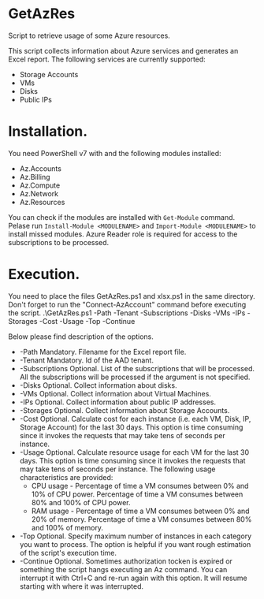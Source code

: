 # GetAzRes
Script to retrieve usage of some Azure resources.

This script collects information about Azure services and generates an Excel report. The following services are currently supported:
- Storage Accounts
- VMs
- Disks
- Public IPs

# Installation.
You need PowerShell v7 with and the following modules installed:
- Az.Accounts
- Az.Billing
- Az.Compute
- Az.Network
- Az.Resources

You can check if the modules are installed with `Get-Module` command. Pelase run `Install-Module <MODULENAME>` and `Import-Module <MODULENAME>` to install missed modules. Azure Reader role is required for access to the subscriptions to be processed. 

# Execution.
You need to place the files GetAzRes.ps1 and xlsx.ps1 in the same directory. Don't forget to run the "Connect-AzAccount" command before executing the script.
.\GetAzRes.ps1 -Path <FILENAME> -Tenant <TENANT GUID> -Subscriptions <SUBSCRIPTION GUID> -Disks -VMs -IPs -Storages -Cost -Usage -Top <MAX NUMBER> -Continue

Below please find description of the options.

- -Path						Mandatory. Filename for the Excel report file.
- -Tenant 				Mandatory. Id of the AAD tenant.
- -Subscriptions 	Optional. List of the subscriptions that will be processed. All the subscriptions will be processed if the argument is not specified.
- -Disks 					Optional. Collect information about disks.
- -VMs 						Optional. Collect information about Virtual Machines.
- -IPs 						Optional. Collect information about public IP addresses.
- -Storages 			Optional. Collect information about Storage Accounts.
- -Cost 					Optional. Calculate cost for each instance (i.e. each VM, Disk, IP, Storage Account) for the last 30 days. This option is time consuming since it invokes the requests that may take tens of seconds per instance.
- -Usage          Optional. Calculate resource usage for each VM for the last 30 days. This option is time consuming since it invokes the requests that may take tens of seconds per instance. The following usage characteristics are provided:
    - CPU usage - Percentage of time a VM consumes between 0% and 10% of CPU power. Percentage of time a VM consumes between 80% and 100% of CPU power.
    - RAM usage - Percentage of time a VM consumes between 0% and 20% of memory. Percentage of time a VM consumes between 80% and 100% of memory.
- -Top            Optional. Specify maximum number of instances in each category you want to process. The option is helpful if you want rough estimation of the script's execution time.
- -Continue       Optional. Sometimes authorization tocken is expired or something the script hangs executing an Az command. You can interrupt it with Ctrl+C and re-run again with this option. It will resume starting with where it was interrupted.
